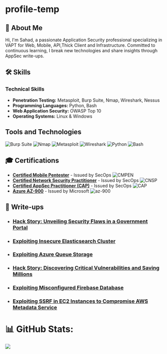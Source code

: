 # profile-temp
## 💫 About Me
Hi, I'm Sahad, a passionate  Application Security professional specializing in VAPT for Web, Mobile, API,Thick Client and Infrastructure. 
Committed to continuous learning, I break new technologies and share insights through AppSec write-ups.

## 🛠 Skills

### Technical Skills
- **Penetration Testing:** Metasploit, Burp Suite, Nmap, Wireshark, Nessus
- **Programming Languages:** Python, Bash
- **Web Application Security:** OWASP Top 10
- **Operating Systems:** Linux & Windows
 
## Tools and Technologies

![Burp Suite](https://img.shields.io/badge/-Burp%20Suite-000?&logo=burp-suite&logoSize=auto)
![Nmap](https://img.shields.io/badge/-Nmap-000?&logo=nmap&logoSize=auto)
![Metasploit](https://img.shields.io/badge/-Metasploit-000?&logo=metasploit&logoSize=auto)
![Wireshark](https://img.shields.io/badge/-Wireshark-000?&logo=wireshark&logoSize=auto)
![Python](https://img.shields.io/badge/-Python-000?&logo=Python&logoSize=auto)
![Bash](https://img.shields.io/badge/-Bash-000?&logo=gnu-bash&logoSize=auto)

## 🎓 Certifications

- **[Certified Mobile Pentester](https://secops.group/product/certified-mobile-pentester-cmpen-android/)**             - Issued by SecOps    ![CMPEN](https://img.shields.io/badge/CMPen-red?style=for-the-badge)    
- **[Certified Network Security Practitioner](https://secops.group/product/certified-network-security-practitioner/)** - Issued by SecOps    ![CNSP](https://img.shields.io/badge/CNSP-red?style=for-the-badge)   
- **[Certified AppSec Practitioner (CAP)](https://secops.group/product/certified-application-security-practitioner/)** - Issued by SecOps    ![CAP](https://img.shields.io/badge/CAP-red?style=for-the-badge) 
- **[Azure AZ-900](https://secops.group/product/certified-mobile-pentester-cmpen-android/)**                           - Issued by Microsoft ![az-900](https://img.shields.io/badge/AZ--900-blue?style=for-the-badge)    

## 📂 Write-ups

- ### [Hack Story: Unveiling Security Flaws in a Government Portal](https://medium.com/@sahadmk/hack-story-unveiling-security-flaws-in-a-government-portal-995217f877c3)

- ### [Exploiting Insecure Elasticsearch Cluster](https://medium.com/@sahadmk/exploiting-insecure-elasticsearch-cluster-d196724a159e)

- ### [Exploiting Azure Queue Storage](https://medium.com/system-weakness/exploiting-azure-queue-storage-unexpired-sas-token-with-excessive-permission-e0f47475cb8d)

- ### [Hack Story: Discovering Critical Vulnerabilities and Saving Millions](https://www.linkedin.com/pulse/story-apps-broken-security-sahad-bnu-abid-thangal?trk=public_post_feed-article-content)

- ### [Exploiting Misconfigured Firebase Database](https://www.linkedin.com/pulse/misconfigured-firebase-database-sahad-bnu-abid-thangal/?trackingId=%2F9Hz7P98R6OB8%2F1qymJ44A%3D%3D)
- ### [Exploiting SSRF in EC2 Instances to Compromise AWS Metadata Service](https://www.linkedin.com/pulse/exploiting-ssrf-ec2-instance-abuse-aws-metadata-bnu-abid-thangal?trk=portfolio_article-card_title)
  
   
# 📊 GitHub Stats:
![](https://github-readme-stats.vercel.app/api?username=sahad-mk&theme=dark&hide_border=false&include_all_commits=false&count_private=false)
